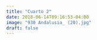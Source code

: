 ```yaml
---
title: "Cuarto 2"
date: 2018-06-14T09:16:53-04:00
image: "930 Andalusia_ (20).jpg"
draft: false
---
```


